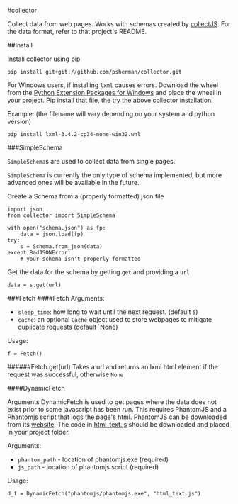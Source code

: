 #collector

Collect data from web pages. Works with schemas created by [collectJS](https://github.com/psherman/collectorjs). For the data format, refer to that project's README.

##Install

Install collector using pip

    pip install git+git://github.com/psherman/collector.git

For Windows users, if installing `lxml` causes errors. Download the wheel from the [Python Extension Packages for Windows](http://www.lfd.uci.edu/~gohlke/pythonlibs/#lxml) and place the wheel in your project. Pip install that file, the try the above collector installation.

Example: (the filename will vary depending on your system and python version)

    pip install lxml-3.4.2-cp34-none-win32.whl

###SimpleSchema

`SimpleSchema`s are used to collect data from single pages.

`SimpleSchema` is currently the only type of schema implemented, but more advanced ones will be available in the future.

Create a Schema from a (properly formatted) json file

    import json
    from collector import SimpleSchema

    with open("schema.json") as fp:
        data = json.load(fp)
    try:
        s = Schema.from_json(data)
    except BadJSONError:
        # your schema isn't properly formatted

Get the data for the schema by getting `get` and providing a `url`

    data = s.get(url)

###Fetch
####Fetch
Arguments:

* `sleep_time`: how long to wait until the next request. (default `5`)
* `cache`: an optional `Cache` object used to store webpages to mitigate duplicate requests (default `None)

Usage:

    f = Fetch()

######Fetch.get(url)
Takes a url and returns an lxml html element if the request was successful, otherwise `None`

####DynamicFetch

Arguments
DynamicFetch is used to get pages where the data does not exist prior to some javascript has been run. 
This requires PhantomJS and a Phantomjs script that logs the page's html. PhantomJS can be downloaded from its [website](http://phantomjs.org/). The code in [html_text.js](/blob/master/html_text.js) should be downloaded and placed in your project folder.

Arguments:

* `phantom_path` - location of phantomjs.exe (required)
* `js_path` - location of phantomjs script (required)


Usage:

    d_f = DynamicFetch("phantomjs/phantomjs.exe", "html_text.js")
